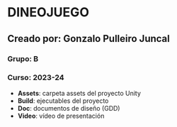 # DINEOJUEGO

## Creado por:  Gonzalo Pulleiro Juncal 

### Grupo:  B
### Curso: 2023-24

- **Assets**: carpeta assets del proyecto Unity
- **Build**: ejecutables del proyecto
- **Doc**: documentos de diseño (GDD)
- **Video**: vídeo de presentación
